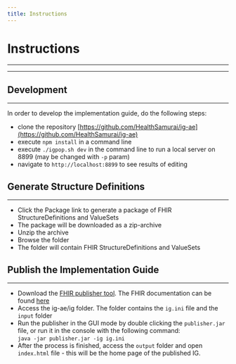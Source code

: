 ```yaml
---
title: Instructions
---
```


# Instructions
---
---

## Development
---

In order to develop the implementation guide, do the following steps:

* clone the repository [https://github.com/HealthSamurai/ig-ae](https://github.com/HealthSamurai/ig-ae)
* execute `npm install` in a command line
* execute `./igpop.sh dev` in the command line to run a local server on 8899 (may be changed with `-p` param)
* navigate to `http://localhost:8899` to see results of editing

## Generate Structure Definitions
---

- Click the Package link to generate a package of FHIR StructureDefinitions and ValueSets
- The package will be downloaded as a zip-archive
- Unzip the archive
- Browse the folder
- The folder will contain FHIR StructureDefinitions and ValueSets

## Publish the Implementation Guide
---

- Download the [FHIR publisher tool](https://github.com/HL7/fhir-ig-publisher/releases). The FHIR documentation can be found [here](https://confluence.hl7.org/display/FHIR/IG+Publisher+Documentation#IGPublisherDocumentation-Installing)
- Access the ig-ae/ig folder. The folder contains the `ig.ini` file and the `input` folder
- Run the publisher in the GUI mode by double clicking the `publisher.jar` file, or run it in the console with the following command:<br>
`java -jar publisher.jar -ig ig.ini`
- After the process is finished, access the `output` folder and open `index.html` file - this will be the home page of the published IG.




